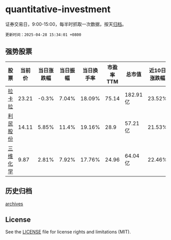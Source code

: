 # quantitative-investment

证券交易日，9:00-15:00，每半时抓取一次数据，按天[归档](archives)。

`更新时间：2025-04-28 15:34:01 +0800`

## 强势股票

|股票|当前价|当日涨跌幅|当日振幅|当日换手率|市盈率TTM|总市值|近10日涨跌幅|
|----|----|----|----|----|----|----|----|
|[拉卡拉](https://xueqiu.com/S/SZ300773)|23.21|-0.3%|7.04%|18.09%|75.14|182.91亿|23.52%|
|[利民股份](https://xueqiu.com/S/SZ002734)|14.11|5.85%|11.4%|19.16%|28.9|57.21亿|21.53%|
|[三维化学](https://xueqiu.com/S/SZ002469)|9.87|2.81%|7.92%|17.76%|24.96|64.04亿|22.46%|

## 历史归档

[archives](archives)

## License

See the [LICENSE](LICENSE) file for license rights and limitations (MIT).